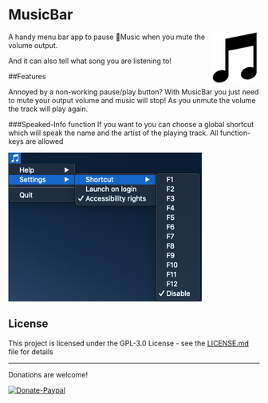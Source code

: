 # MusicBar
<img src="https://raw.githubusercontent.com/AlexPerathoner/MusicBar/master/MusicBar/Assets.xcassets/AppIcon.appiconset/519586-083_Music-512.png" align="right"
     title="RedirectPlease by Alexander Perathoner" width="100" height="100">
A handy menu bar app to pause Music when you mute the volume output.

And it can also tell what song you are listening to!

##Features

Annoyed by a non-working pause/play button? With MusicBar you just need to mute your output volume and music will stop! As you unmute the volume the track will play again.

###Speaked-Info function
If you want to you can choose a global shortcut which will speak the name and the artist of the playing track.
All function-keys are allowed

![Menus](https://raw.githubusercontent.com/AlexPerathoner/MusicBar/master/MusicBar/Assets.xcassets/screen.png)


## License

This project is licensed under the GPL-3.0 License - see the [LICENSE.md](LICENSE.md) file for details

---
Donations are welcome!

[![Donate-Paypal](https://img.shields.io/badge/donate-paypal-yellow.svg?style=flat)](https://paypal.me/AlexanderPerathoner)
